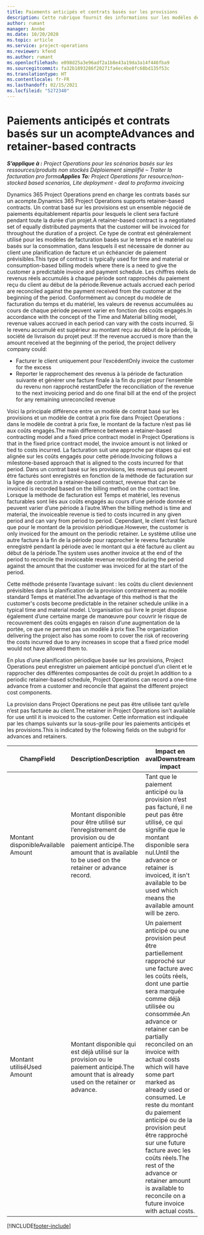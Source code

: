 ```yaml
---
title: Paiements anticipés et contrats basés sur les provisions
description: Cette rubrique fournit des informations sur les modèles de contrats basés sur les provisions et les paiements anticipés dans Project Operations.
author: rumant
manager: Annbe
ms.date: 10/20/2020
ms.topic: article
ms.service: project-operations
ms.reviewer: kfend
ms.author: rumant
ms.openlocfilehash: e098d25a3e96adf2a1b8e43a19da3a14f446fba9
ms.sourcegitcommit: fa32b1893286f20271fa4ec4be8fc68bd135f53c
ms.translationtype: HT
ms.contentlocale: fr-FR
ms.lasthandoff: 02/15/2021
ms.locfileid: "5272340"
---
```

# <a name="advances-and-retainer-based-contracts"></a><span data-ttu-id="8ada0-103">Paiements anticipés et contrats basés sur un acompte</span><span class="sxs-lookup"><span data-stu-id="8ada0-103">Advances and retainer-based contracts</span></span>


<span data-ttu-id="8ada0-104">_**S’applique à :** Project Operations pour les scénarios basés sur les ressources/produits non stockés Déploiement simplifié – Traiter la facturation pro forma_</span><span class="sxs-lookup"><span data-stu-id="8ada0-104">_**Applies To:** Project Operations for resource/non-stocked based scenarios, Lite deployment - deal to proforma invoicing_</span></span>

<span data-ttu-id="8ada0-105">Dynamics 365 Project Operations prend en charge les contrats basés sur un acompte.</span><span class="sxs-lookup"><span data-stu-id="8ada0-105">Dynamics 365 Project Operations supports retainer-based contracts.</span></span> <span data-ttu-id="8ada0-106">Un contrat basé sur les provisions est un ensemble négocié de paiements équitablement répartis pour lesquels le client sera facturé pendant toute la durée d’un projet.</span><span class="sxs-lookup"><span data-stu-id="8ada0-106">A retainer-based contract is a negotiated set of equally distributed payments that the customer will be invoiced for throughout the duration of a project.</span></span> <span data-ttu-id="8ada0-107">Ce type de contrat est généralement utilisé pour les modèles de facturation basés sur le temps et le matériel ou basés sur la consommation, dans lesquels il est nécessaire de donner au client une planification de facture et un échéancier de paiement prévisibles.</span><span class="sxs-lookup"><span data-stu-id="8ada0-107">This type of contract is typically used for time and material or consumption-based billing models where there is a need to give the customer a predictable invoice and payment schedule.</span></span> <span data-ttu-id="8ada0-108">Les chiffres réels de revenus réels accumulés à chaque période sont rapprochés du paiement reçu du client au début de la période.</span><span class="sxs-lookup"><span data-stu-id="8ada0-108">Revenue actuals accrued each period are reconciled against the payment received from the customer at the beginning of the period.</span></span> <span data-ttu-id="8ada0-109">Conformément au concept du modèle de facturation du temps et du matériel, les valeurs de revenus accumulées au cours de chaque période peuvent varier en fonction des coûts engagés.</span><span class="sxs-lookup"><span data-stu-id="8ada0-109">In accordance with the concept of the Time and Material billing model, revenue values accrued in each period can vary with the costs incurred.</span></span> <span data-ttu-id="8ada0-110">Si le revenu accumulé est supérieur au montant reçu au début de la période, la société de livraison du projet peut :</span><span class="sxs-lookup"><span data-stu-id="8ada0-110">If the revenue accrued is more than the amount received at the beginning of the period, the project delivery company could:</span></span>

- <span data-ttu-id="8ada0-111">Facturer le client uniquement pour l’excédent</span><span class="sxs-lookup"><span data-stu-id="8ada0-111">Only invoice the customer for the excess</span></span> 
- <span data-ttu-id="8ada0-112">Reporter le rapprochement des revenus à la période de facturation suivante et générer une facture finale à la fin du projet pour l’ensemble du revenu non rapproché restant</span><span class="sxs-lookup"><span data-stu-id="8ada0-112">Defer the reconciliation of the revenue to the next invoicing period and do one final bill at the end of the project for any remaining unreconciled revenue</span></span>

<span data-ttu-id="8ada0-113">Voici la principale différence entre un modèle de contrat basé sur les provisions et un modèle de contrat à prix fixe dans Project Operations : dans le modèle de contrat à prix fixe, le montant de la facture n’est pas lié aux coûts engagés.</span><span class="sxs-lookup"><span data-stu-id="8ada0-113">The main difference between a retainer-based contracting model and a fixed price contract model in Project Operations is that in the fixed price contract model, the invoice amount is not linked or tied to costs incurred.</span></span> <span data-ttu-id="8ada0-114">La facturation suit une approche par étapes qui est alignée sur les coûts engagés pour cette période.</span><span class="sxs-lookup"><span data-stu-id="8ada0-114">Invoicing follows a milestone-based approach that is aligned to the costs incurred for that period.</span></span> <span data-ttu-id="8ada0-115">Dans un contrat basé sur les provisions, les revenus qui peuvent être facturés sont enregistrés en fonction de la méthode de facturation sur la ligne de contrat.</span><span class="sxs-lookup"><span data-stu-id="8ada0-115">In a retainer-based contract, revenue that can be invoiced is recorded based on the billing method on the contract line.</span></span> <span data-ttu-id="8ada0-116">Lorsque la méthode de facturation est Temps et matériel, les revenus facturables sont liés aux coûts engagés au cours d’une période donnée et peuvent varier d’une période à l’autre.</span><span class="sxs-lookup"><span data-stu-id="8ada0-116">When the billing method is time and material, the invoiceable revenue is tied to costs incurred in any given period and can vary from period to period.</span></span> <span data-ttu-id="8ada0-117">Cependant, le client n’est facturé que pour le montant de la provision périodique.</span><span class="sxs-lookup"><span data-stu-id="8ada0-117">However, the customer is only invoiced for the amount on the periodic retainer.</span></span> <span data-ttu-id="8ada0-118">Le système utilise une autre facture à la fin de la période pour rapprocher le revenu facturable enregistré pendant la période avec le montant qui a été facturé au client au début de la période.</span><span class="sxs-lookup"><span data-stu-id="8ada0-118">The system uses another invoice at the end of the period to reconcile the invoiceable revenue recorded during the period against the amount that the customer was invoiced for at the start of the period.</span></span>

<span data-ttu-id="8ada0-119">Cette méthode présente l’avantage suivant : les coûts du client deviennent prévisibles dans la planification de la provision contrairement au modèle standard Temps et matériel.</span><span class="sxs-lookup"><span data-stu-id="8ada0-119">The advantage of this method is that the customer's costs become predictable in the retainer schedule unlike in a typical time and material model.</span></span> <span data-ttu-id="8ada0-120">L’organisation qui livre le projet dispose également d’une certaine marge de manœuvre pour couvrir le risque de recouvrement des coûts engagés en raison d’une augmentation de la portée, ce que ne permet pas un modèle à prix fixe.</span><span class="sxs-lookup"><span data-stu-id="8ada0-120">The organization delivering the project also has some room to cover the risk of recovering the costs incurred due to any increases in scope that a fixed price model would not have allowed them to.</span></span>

<span data-ttu-id="8ada0-121">En plus d’une planification périodique basée sur les provisions, Project Operations peut enregistrer un paiement anticipé ponctuel d’un client et le rapprocher des différentes composantes de coût du projet.</span><span class="sxs-lookup"><span data-stu-id="8ada0-121">In addition to a periodic retainer-based schedule, Project Operations can record a one-time advance from a customer and reconcile that against the different project cost components.</span></span>

<span data-ttu-id="8ada0-122">La provision dans Project Operations ne peut pas être utilisée tant qu’elle n’est pas facturée au client.</span><span class="sxs-lookup"><span data-stu-id="8ada0-122">The retainer in Project Operations isn't available for use until it is invoiced to the customer.</span></span> <span data-ttu-id="8ada0-123">Cette information est indiquée par les champs suivants sur la sous-grille pour les paiements anticipés et les provisions.</span><span class="sxs-lookup"><span data-stu-id="8ada0-123">This is indicated by the following fields on the subgrid for advances and retainers.</span></span>

| <span data-ttu-id="8ada0-124">Champ</span><span class="sxs-lookup"><span data-stu-id="8ada0-124">Field</span></span> | <span data-ttu-id="8ada0-125">Description</span><span class="sxs-lookup"><span data-stu-id="8ada0-125">Description</span></span> | <span data-ttu-id="8ada0-126">Impact en aval</span><span class="sxs-lookup"><span data-stu-id="8ada0-126">Downstream impact</span></span> |
| --- | --- | --- |
| <span data-ttu-id="8ada0-127">Montant disponible</span><span class="sxs-lookup"><span data-stu-id="8ada0-127">Available Amount</span></span> | <span data-ttu-id="8ada0-128">Montant disponible pour être utilisé sur l’enregistrement de provision ou de paiement anticipé.</span><span class="sxs-lookup"><span data-stu-id="8ada0-128">The amount that is available to be used on the retainer or advance record.</span></span> | <span data-ttu-id="8ada0-129">Tant que le paiement anticipé ou la provision n’est pas facturé, il ne peut pas être utilisé, ce qui signifie que le montant disponible sera nul.</span><span class="sxs-lookup"><span data-stu-id="8ada0-129">Until the advance or retainer is invoiced, it isn't available to be used which means the available amount will be zero.</span></span> |
| <span data-ttu-id="8ada0-130">Montant utilisé</span><span class="sxs-lookup"><span data-stu-id="8ada0-130">Used Amount</span></span> | <span data-ttu-id="8ada0-131">Montant disponible qui est déjà utilisé sur la provision ou le paiement anticipé.</span><span class="sxs-lookup"><span data-stu-id="8ada0-131">The amount that is already used on the retainer or advance.</span></span> | <span data-ttu-id="8ada0-132">Un paiement anticipé ou une provision peut être partiellement rapproché sur une facture avec les coûts réels, dont une partie sera marquée comme déjà utilisée ou consommée.</span><span class="sxs-lookup"><span data-stu-id="8ada0-132">An advance or retainer can be partially reconciled on an invoice with actual costs which will have some part marked as already used or consumed.</span></span> <span data-ttu-id="8ada0-133">Le reste du montant du paiement anticipé ou de la provision peut être rapproché sur une future facture avec les coûts réels.</span><span class="sxs-lookup"><span data-stu-id="8ada0-133">The rest of the advance or retainer amount is available to reconcile on a future invoice with actual costs.</span></span> |


[!INCLUDE[footer-include](../../includes/footer-banner.md)]